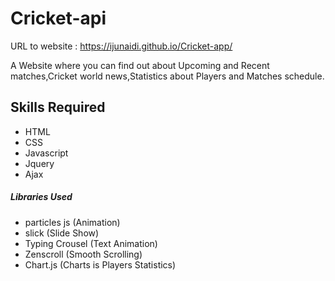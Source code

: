 # Cricket-api
URL to website : https://ijunaidi.github.io/Cricket-app/

A Website where you can find out about Upcoming and Recent matches,Cricket world news,Statistics about Players and Matches schedule.

## Skills Required
* HTML
* CSS
* Javascript
* Jquery
* Ajax

##### Libraries Used
* particles js (Animation)
* slick (Slide Show)
* Typing Crousel (Text Animation)
* Zenscroll (Smooth Scrolling)
* Chart.js (Charts is Players Statistics)
